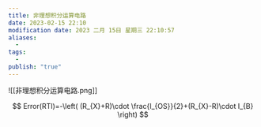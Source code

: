 ```yaml
---
title: 非理想积分运算电路
date: 2023-02-15 22:10
modification date: 2023 二月 15日 星期三 22:10:57
aliases:
  - 
tags:
  - 
publish: "true"
---
```


![[非理想积分运算电路.png]]

$$
Error(RTI)=-\left( (R_{X}+R)\cdot \frac{I_{OS}}{2}+(R_{X}-R)\cdot I_{B} \right)
$$
